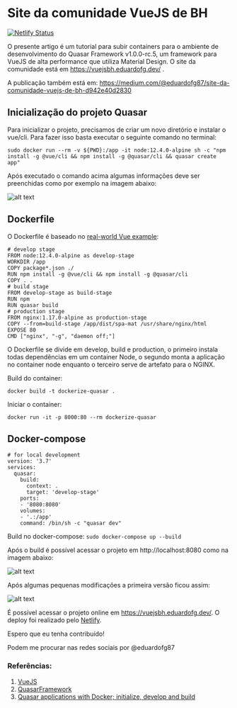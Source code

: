# Site da comunidade VueJS de BH
[![Netlify Status](https://api.netlify.com/api/v1/badges/87bb32fd-4b00-46a2-b89c-8bb47fdd293f/deploy-status)](https://app.netlify.com/sites/vuejsbh/deploys)

O presente artigo é um tutorial para subir containers para o ambiente de desenvolvimento do Quasar Framework v1.0.0-rc.5, um framework para VueJS de alta performance que utiliza Material Design. O site da comunidade está em https://vuejsbh.eduardofg.dev/ .

A publicação também está em: https://medium.com/@eduardofg87/site-da-comunidade-vuejs-de-bh-d942e40d2830

## Inicialização do projeto Quasar
Para inicializar o projeto, precisamos de criar um novo diretório e instalar o vue/cli. Para fazer isso basta executar o seguinte comando no terminal:

`sudo docker run --rm -v ${PWD}:/app -it node:12.4.0-alpine sh -c "npm install -g @vue/cli && npm install -g @quasar/cli && quasar create app"`

Após executado o comando acima algumas informações deve ser preenchidas como por exemplo na imagem abaixo:

![alt text](https://github.com/vuebh/site/blob/master/assets/quasar_cli.png)

## Dockerfile
O Dockerfile é baseado no [real-world Vue example](https://vuejs.org/v2/cookbook/dockerize-vuejs-app.html#Real-World-Example):

```
# develop stage
FROM node:12.4.0-alpine as develop-stage
WORKDIR /app
COPY package*.json ./
RUN npm install -g @vue/cli && npm install -g @quasar/cli
COPY . .
# build stage
FROM develop-stage as build-stage
RUN npm
RUN quasar build
# production stage
FROM nginx:1.17.0-alpine as production-stage
COPY --from=build-stage /app/dist/spa-mat /usr/share/nginx/html
EXPOSE 80
CMD ["nginx", "-g", "daemon off;"]
```

O Dockerfile se divide em develop, build e production, o primeiro instala todas dependências em um container Node, o segundo monta a aplicação no container node enquanto o terceiro serve de artefato para o NGINX.

Build do container:

`docker build -t dockerize-quasar .`

Iniciar o container:

`docker run -it -p 8000:80 --rm dockerize-quasar`

## Docker-compose

```
# for local development
version: '3.7'
services:
  quasar:
    build:
      context: .
      target: 'develop-stage'
    ports:
    - '8080:8080'
    volumes:
    - '.:/app'
    command: /bin/sh -c "quasar dev"
```

Build no docker-compose: 
`sudo docker-compose up --build`

Após o build é possível acessar o projeto em http://localhost:8080 como na imagem abaixo:

![alt text](https://github.com/vuebh/site/blob/master/assets/quasar_localhost.png)


Após algumas pequenas modificações a primeira versão ficou assim:

![alt text](https://github.com/vuebh/site/blob/master/assets/quasar_localhost_vuejsbh.png)

É possível acessar o projeto online em https://vuejsbh.eduardofg.dev/. O deploy foi realizado pelo [Netlify](https://www.netlify.com/). 

Espero que eu tenha contribuído!

Podem me procurar nas redes sociais por @eduardofg87


### Referências:

1. [VueJS](https://vuejs.org/)
1. [QuasarFramework](https://quasar.dev/)
1. [Quasar applications with Docker; initialize, develop and build](https://medium.com/@jwdobken/develop-quasar-applications-with-docker-a19c38d4a6ac)

